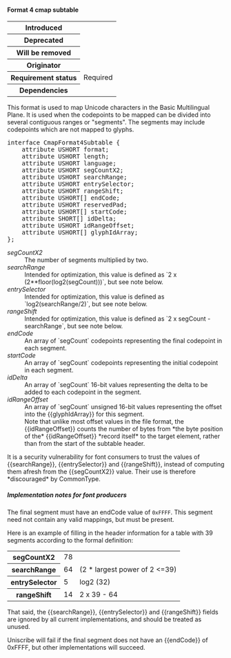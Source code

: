 <h4 id="format-4-cmap-subtable">Format 4 cmap subtable</h4>

<table>
    <tr><th>Introduced</th> <td> </td> </tr>
    <tr><th>Deprecated</th> <td> </td> </tr>
    <tr><th>Will be removed</th> <td> </td> </tr>
    <tr><th>Originator</th> <td> </td> </tr>
    <tr><th>Requirement status</th> <td> Required </td> </tr>
    <tr><th>Dependencies</th> <td> </td> </tr>
</table>

This format is used to map Unicode characters in the Basic Multilingual Plane. It is used when the codepoints to be mapped can be divided into several contiguous ranges or "segments". The segments may include codepoints which are not mapped to glyphs.

<pre class="idl">
interface CmapFormat4Subtable {
    attribute USHORT format;
    attribute USHORT length;
    attribute USHORT language;
    attribute USHORT segCountX2;
    attribute USHORT searchRange;
    attribute USHORT entrySelector;
    attribute USHORT rangeShift;
    attribute USHORT[] endCode;
    attribute USHORT reservedPad;
    attribute USHORT[] startCode;
    attribute SHORT[] idDelta;
    attribute USHORT idRangeOffset;
    attribute USHORT[] glyphIdArray;
};
</pre>

<dl dfn-type=attribute dfn-for=CmapFormat4Subtable>
  <dt><dfn>segCountX2</dfn></dt>
  <dd>The number of segments multiplied by two.</dd>
  <dt><dfn>searchRange</dfn></dt>
  <dd>Intended for optimization, this value is defined as `2 x (2**floor(log2(segCount)))`, but see note below.
  <dt><dfn>entrySelector</dfn></dt>
  <dd>Intended for optimization, this value is defined as `log2(searchRange/2)`, but see note below.
  <dt><dfn>rangeShift</dfn></dt>
  <dd>Intended for optimization, this value is defined as `2 x segCount - searchRange`, but see note below.
  <dt><dfn>endCode</dfn></dt>
  <dd>An array of `segCount` codepoints representing the final codepoint in each segment.
  <dt><dfn>startCode</dfn></dt>
  <dd>An array of `segCount` codepoints representing the initial codepoint in each segment.
  <dt><dfn>idDelta</dfn></dt>
  <dd>An array of `segCount` 16-bit values representing the delta to be added to each codepoint in the segment.
  <dt><dfn>idRangeOffset</dfn></dt>
  <dd>An array of `segCount` unsigned 16-bit values representing the offset into the {{glyphIdArray}} for this segment.

<div class="note">
Note that unlike most offset values in the file format, the {{idRangeOffset}} counts the number of bytes from *the byte position of the* {{idRangeOffset}} *record itself* to the target element, rather than from the start of the subtable header.
</div>

  </dd>
</dl>

<div class="note">
    It is a security vulnerability for font consumers to trust the values of {{searchRange}}, {{entrySelector}} and {{rangeShift}}, instead of computing them afresh from the {{segCountX2}} value. Their use is therefore *discouraged* by CommonType.
</div>

<h5 id="cmap-10-impl-prod">Implementation notes for font producers</h5>

The final segment must have an endCode value of `0xFFFF`.
This segment need not contain any valid mappings, but must be present.

<div class="example">
Here is an example of filling in the header information for a table with
39 segments according to the formal definition:

<table>
  <tr><th>segCountX2</th><td>78</td></tr>
  <tr><th>searchRange</th><td>64</td><td>(2 * largest power of 2 <=39)</td></tr>
  <tr><th>entrySelector</th><td>5</td><td>log2 (32)</td></tr>
  <tr><th>rangeShift</th><td>14</td><td>2 x 39 - 64</td></tr>
</table>

That said, the {{searchRange}}, {{entrySelector}} and {{rangeShift}} fields are
ignored by all current implementations, and should be treated as unused.
</div>

<div class="note">
Uniscribe will fail if the final segment does not have an {{endCode}} of
0xFFFF, but other implementations will succeed.
</div>

